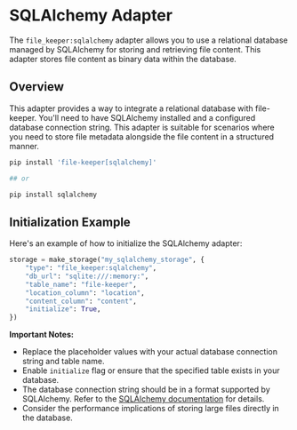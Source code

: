 # SQLAlchemy Adapter

The `file_keeper:sqlalchemy` adapter allows you to use a relational database
managed by SQLAlchemy for storing and retrieving file content. This adapter
stores file content as binary data within the database.

## Overview

This adapter provides a way to integrate a relational database with
file-keeper. You'll need to have SQLAlchemy installed and a configured database
connection string.  This adapter is suitable for scenarios where you need to
store file metadata alongside the file content in a structured manner.

```sh
pip install 'file-keeper[sqlalchemy]'

## or

pip install sqlalchemy
```


## Initialization Example

Here's an example of how to initialize the SQLAlchemy adapter:


```python
storage = make_storage("my_sqlalchemy_storage", {
    "type": "file_keeper:sqlalchemy",
    "db_url": "sqlite:///:memory:",
    "table_name": "file-keeper",
    "location_column": "location",
    "content_column": "content",
    "initialize": True,
})
```

**Important Notes:**

*   Replace the placeholder values with your actual database
    connection string and table name.
*   Enable `initialize` flag or ensure that the specified table exists in your
    database.
*   The database connection string should be in a format supported by
    SQLAlchemy.  Refer to the [SQLAlchemy
    documentation](https://docs.sqlalchemy.org/en/20/core/engines.html) for
    details.
*   Consider the performance implications of storing large files directly in
    the database.
